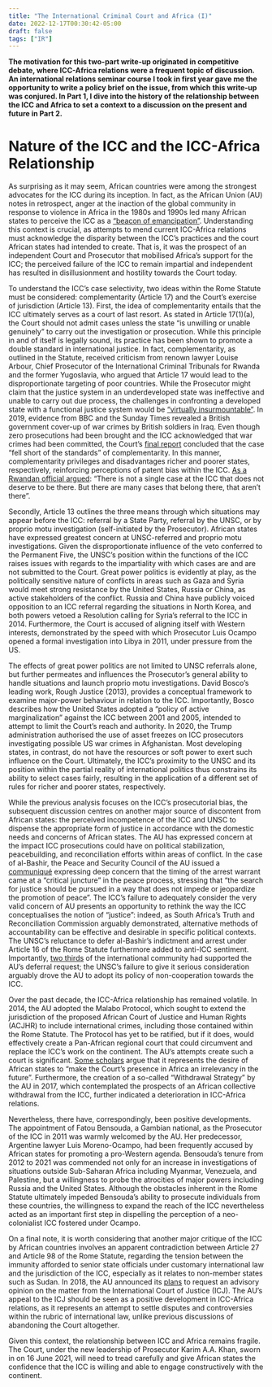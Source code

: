 ```yaml
---
title: "The International Criminal Court and Africa (I)"
date: 2022-12-17T00:30:42-05:00
draft: false
tags: ["IR"]
---
```


**The motivation for this two-part write-up originated in competitive debate, where ICC-Africa relations were a frequent topic of discussion. An international relations seminar course I took in first year gave me the opportunity to write a policy brief on the issue, from which this write-up was conjured. In Part 1, I dive into the history of the relationship between the ICC and Africa to set a context to a discussion on the present and future in Part 2.**

# Nature of the ICC and the ICC-Africa Relationship

As surprising as it may seem, African countries were among the strongest advocates for the ICC during its inception. In fact, as the African Union (AU) notes in retrospect, anger at the inaction of the global community in response to violence in Africa in the 1980s and 1990s led many African states to perceive the ICC as a [“beacon of emancipation”](https://www.hrw.org/sites/default/files/supporting_resources/icc_withdrawal_strategy_jan._2017.pdf).  Understanding this context is crucial, as attempts to mend current ICC-Africa relations must acknowledge the disparity between the ICC’s practices and the court African states had intended to create. That is, it was the prospect of an independent Court and Prosecutor that mobilised Africa’s support for the ICC;  the perceived failure of the ICC to remain impartial and independent has resulted in disillusionment and hostility towards the Court today.

To understand the ICC’s case selectivity, two ideas within the Rome Statute must be considered: complementarity (Article 17) and the Court’s exercise of jurisdiction (Article 13). First, the idea of complementarity entails that the ICC ultimately serves as a court of last resort. As stated in Article 17(1)(a), the Court should not admit cases unless the state “is unwilling or unable genuinely” to carry out the investigation or prosecution.  While this principle in and of itself is legally sound, its practice has been shown to promote a double standard in international justice. In fact, complementarity, as outlined in the Statute, received criticism from renown lawyer Louise Arbour, Chief Prosecutor of the International Criminal Tribunals for Rwanda and the former Yugoslavia, who argued that Article 17 would lead to the disproportionate targeting of poor countries. While the Prosecutor might claim that the justice system in an underdeveloped state was ineffective and unable to carry out due process, the challenges in confronting a developed state with a functional justice system would be [“virtually insurmountable”](https://www.cambridge.org/core/books/an-introduction-to-the-international-criminal-court/C93EFD38B2A31E26553AD75B4BC3AAA4).  In 2019, evidence from BBC and the Sunday Times revealed a British government cover-up of war crimes by British soldiers in Iraq. Even though zero prosecutions had been brought and the ICC acknowledged that war crimes had been committed, the Court’s [final report](https://www.icc-cpi.int/sites/default/files/itemsDocuments/201209-otp-final-report-iraq-uk-eng.pdf) concluded that the case “fell short of the standards” of complementarity.  In this manner, complementarity privileges and disadvantages richer and poorer states, respectively, reinforcing perceptions of patent bias within the ICC. [As a Rwandan official argued](https://www.washingtonpost.com/opinions/why-is-the-international-criminal-court-picking-only-on-africa/2013/03/29/cb9bf5da-96f7-11e2-97cd-3d8c1afe4f0f_story.html): “There is not a single case at the ICC that does not deserve to be there. But there are many cases that belong there, that aren’t there”. 

Secondly, Article 13 outlines the three means through which situations may appear before the ICC: referral by a State Party, referral by the UNSC, or by proprio motu investigation (self-initiated by the Prosecutor). African states have expressed greatest concern at UNSC-referred and proprio motu investigations.  Given the disproportionate influence of the veto conferred to the Permanent Five, the UNSC’s position within the functions of the ICC raises issues with regards to the impartiality with which cases are and are not submitted to the Court. Great power politics is evidently at play, as the politically sensitive nature of conflicts in areas such as Gaza and Syria would meet strong resistance by the United States, Russia or China, as active stakeholders of the conflict. Russia and China have publicly voiced opposition to an ICC referral regarding the situations in North Korea, and both powers vetoed a Resolution calling for Syria’s referral to the ICC in 2014.  Furthermore, the Court is accused of aligning itself with Western interests, demonstrated by the speed with which Prosecutor Luis Ocampo opened a formal investigation into Libya in 2011, under pressure from the US.  

The effects of great power politics are not limited to UNSC referrals alone, but further permeates and influences the Prosecutor’s general ability to handle situations and launch proprio motu investigations. David Bosco’s leading work, Rough Justice (2013), provides a conceptual framework to examine major-power behaviour in relation to the ICC. Importantly, Bosco describes how the United States adopted a “policy of active marginalization” against the ICC between 2001 and 2005, intended to attempt to limit the Court’s reach and authority.  In 2020, the Trump administration authorised the use of asset freezes on ICC prosecutors investigating possible US war crimes in Afghanistan.  Most developing states, in contrast, do not have the resources or soft power to exert such influence on the Court. Ultimately, the ICC’s proximity to the UNSC and its position within the partial reality of international politics thus constrains its ability to select cases fairly, resulting in the application of a different set of rules for richer and poorer states, respectively.

While the previous analysis focuses on the ICC’s prosecutorial bias, the subsequent discussion centres on another major source of discontent from African states: the perceived incompetence of the ICC and UNSC to dispense the appropriate form of justice in accordance with the domestic needs and concerns of African states. The AU has expressed concern at the impact ICC prosecutions could have on political stabilization, peacebuilding, and reconciliation efforts within areas of conflict. In the case of al-Bashir, the Peace and Security Council of the AU issued a [communiqué](https://www.peaceau.org/uploads/iccarrestwarranteng.pdf) expressing deep concern that the timing of the arrest warrant came at a “critical juncture” in the peace process, stressing that “the search for justice should be pursued in a way that does not impede or jeopardize the promotion of peace”.  The ICC’s failure to adequately consider the very valid concern of AU presents an opportunity to rethink the way the ICC conceptualises the notion of “justice”: indeed, as South Africa’s Truth and Reconciliation Commission arguably demonstrated, alternative methods of accountability can be effective and desirable in specific political contexts. The UNSC’s reluctance to defer al-Bashir’s indictment and arrest under Article 16 of the Rome Statute furthermore added to anti-ICC sentiment.  Importantly, [two thirds](https://brill.com/view/journals/ajls/4/1/article-p5_3.xml) of the international community had supported the AU’s deferral request;  the UNSC’s failure to give it serious consideration arguably drove the AU to adopt its policy of non-cooperation towards the ICC.

Over the past decade, the ICC-Africa relationship has remained volatile. In 2014, the AU adopted the Malabo Protocol, which sought to extend the jurisdiction of the proposed African Court of Justice and Human Rights (ACJHR) to include international crimes, including those contained within the Rome Statute.  The Protocol has yet to be ratified, but if it does, would effectively create a Pan-African regional court that could circumvent and replace the ICC’s work on the continent. The AU’s attempts create such a court is significant. [Some scholars](https://www.ijr.org.za/portfolio-items/policy-brief-no-10-the-african-union-and-the-international-criminal-court-an-embattled-relationship/) argue that it represents the desire of African states to “make the Court’s presence in Africa an irrelevancy in the future”.  Furthermore, the creation of a so-called “Withdrawal Strategy” by the AU in 2017,  which contemplated the prospects of an African collective withdrawal from the ICC, further indicated a deterioration in ICC-Africa relations.

Nevertheless, there have, correspondingly, been positive developments. The appointment of Fatou Bensouda, a Gambian national, as the Prosecutor of the ICC in 2011 was warmly welcomed by the AU. Her predecessor, Argentine lawyer Luis Moreno-Ocampo, had been frequently accused by African states for promoting a pro-Western agenda. Bensouda’s tenure from 2012 to 2021 was commended not only for an increase in investigations of situations outside Sub-Saharan Africa including Myanmar, Venezuela, and Palestine, but a willingness to probe the atrocities of major powers including Russia and the United States. Although the obstacles inherent in the Rome Statute ultimately impeded Bensouda’s ability to prosecute individuals from these countries, the willingness to expand the reach of the ICC nevertheless acted as an important first step in dispelling the perception of a neo-colonialist ICC fostered under Ocampo.

On a final note, it is worth considering that another major critique of the ICC by African countries involves an apparent contradiction between Article 27 and Article 98 of the Rome Statute, regarding the tension between the immunity afforded to senior state officials under customary international law and the jurisdiction of the ICC, especially as it relates to non-member states such as Sudan.  In 2018, the AU announced its [plans](https://archives.au.int/bitstream/handle/123456789/1308/Assembly%20AU%20Dec%20397%20%28XVIII%29%20_E.pdf?sequence=1&isAllowed=y) to request an advisory opinion on the matter from the International Court of Justice (ICJ).  The AU’s appeal to the ICJ should be seen as a positive development in ICC-Africa relations, as it represents an attempt to settle disputes and controversies within the rubric of international law, unlike previous discussions of abandoning the Court altogether.

Given this context, the relationship between ICC and Africa remains fragile. The Court, under the new leadership of Prosecutor Karim A.A. Khan, sworn in on 16 June 2021, will need to tread carefully and give African states the confidence that the ICC is willing and able to engage constructively with the continent.
